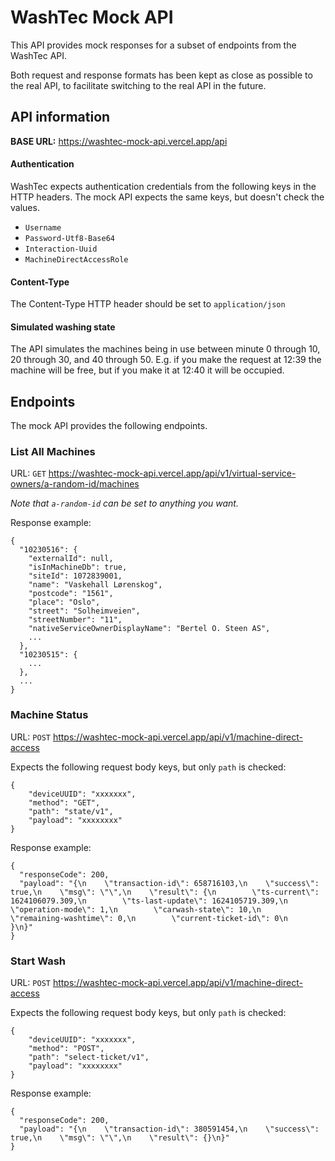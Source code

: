 # WashTec Mock API

This API provides mock responses for a subset of endpoints from the WashTec API. 

Both request and response formats has been kept as close as possible to the real API, to facilitate switching to the real API in the future.

## API information

**BASE URL:** https://washtec-mock-api.vercel.app/api

#### Authentication

WashTec expects authentication credentials from the following keys in the HTTP headers. The mock API expects the same keys, but doesn't check the values.

* `Username`
* `Password-Utf8-Base64`
* `Interaction-Uuid`
* `MachineDirectAccessRole`

#### Content-Type

The Content-Type HTTP header should be set to `application/json` 

#### Simulated washing state

The API simulates the machines being in use between minute 0 through 10, 20 through 30, and 40 through 50. E.g. if you make the request at 12:39 the machine will be free, but if you make it at 12:40 it will be occupied.

## Endpoints

The mock API provides the following endpoints.

### List All Machines

URL: `GET` https://washtec-mock-api.vercel.app/api/v1/virtual-service-owners/a-random-id/machines

*Note that `a-random-id` can be set to anything you want.*

Response example:
```
{
  "10230516": {
    "externalId": null,
    "isInMachineDb": true,
    "siteId": 1072839001,
    "name": "Vaskehall Lørenskog",
    "postcode": "1561",
    "place": "Oslo",
    "street": "Solheimveien",
    "streetNumber": "11",
    "nativeServiceOwnerDisplayName": "Bertel O. Steen AS",
    ...
  },
  "10230515": {
    ...
  },
  ...
}
```

### Machine Status

URL: `POST` https://washtec-mock-api.vercel.app/api/v1/machine-direct-access

Expects the following request body keys, but only `path` is checked:
```
{
	"deviceUUID": "xxxxxxx",
	"method": "GET",
	"path": "state/v1",
	"payload": "xxxxxxxx"
}
```

Response example:
```
{
  "responseCode": 200,
  "payload": "{\n    \"transaction-id\": 658716103,\n    \"success\": true,\n    \"msg\": \"\",\n    \"result\": {\n        \"ts-current\": 1624106079.309,\n        \"ts-last-update\": 1624105719.309,\n        \"operation-mode\": 1,\n        \"carwash-state\": 10,\n        \"remaining-washtime\": 0,\n        \"current-ticket-id\": 0\n    }\n}"
}
```

### Start Wash

URL: `POST` https://washtec-mock-api.vercel.app/api/v1/machine-direct-access

Expects the following request body keys, but only `path` is checked:
```
{
	"deviceUUID": "xxxxxxx",
	"method": "POST",
	"path": "select-ticket/v1",
	"payload": "xxxxxxxx"
}
```

Response example:
```
{
  "responseCode": 200,
  "payload": "{\n    \"transaction-id\": 380591454,\n    \"success\": true,\n    \"msg\": \"\",\n    \"result\": {}\n}"
}
```
